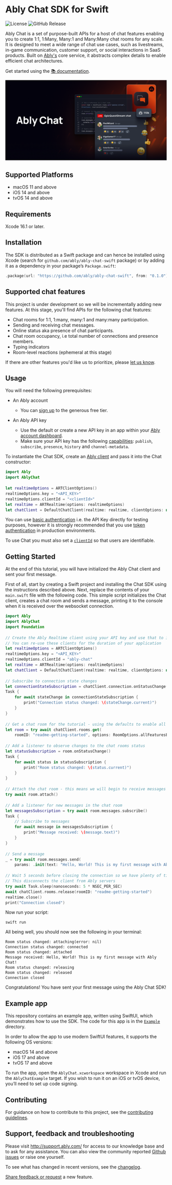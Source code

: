 # Ably Chat SDK for Swift

<p style="text-align: left">
    <img src="https://badgen.net/github/license/3scale/saas-operator" alt="License" />
    <img alt="GitHub Release" src="https://img.shields.io/github/v/release/ably/ably-chat-swift">
</p>

Ably Chat is a set of purpose-built APIs for a host of chat features enabling you to create 1:1, 1:Many, Many:1 and Many:Many chat rooms for
any scale. It is designed to meet a wide range of chat use cases, such as livestreams, in-game communication, customer support, or social
interactions in SaaS products. Built on [Ably's](https://ably.com/) core service, it abstracts complex details to enable efficient chat
architectures.

Get started using the [📚 documentation](https://ably.com/docs/products/chat).

![Ably Chat Header](/images/ably-chat-github-header.png)

## Supported Platforms

- macOS 11 and above
- iOS 14 and above
- tvOS 14 and above

## Requirements

Xcode 16.1 or later.

## Installation

The SDK is distributed as a Swift package and can hence be installed using Xcode (search for `github.com/ably/ably-chat-swift` package) or by adding it as a dependency in your package’s `Package.swift`:

```swift
.package(url: "https://github.com/ably/ably-chat-swift", from: "0.1.0")
```

## Supported chat features

This project is under development so we will be incrementally adding new features. At this stage, you'll find APIs for the following chat
features:

- Chat rooms for 1:1, 1:many, many:1 and many:many participation.
- Sending and receiving chat messages.
- Online status aka presence of chat participants.
- Chat room occupancy, i.e total number of connections and presence members.
- Typing indicators
- Room-level reactions (ephemeral at this stage)

If there are other features you'd like us to prioritize, please [let us know](https://forms.gle/mBw9M53NYuCBLFpMA).

## Usage

You will need the following prerequisites:

- An Ably account

  - You can [sign up](https://ably.com/signup) to the generous free tier.

- An Ably API key
  - Use the default or create a new API key in an app within
    your [Ably account dashboard](https://ably.com/dashboard).
  - Make sure your API key has the
    following [capabilities](https://ably.com/docs/auth/capabilities): `publish`, `subscribe`, `presence`, `history` and
    `channel-metadata`.

To instantiate the Chat SDK, create an [Ably client](https://ably.com/docs/getting-started/setup) and pass it into the Chat constructor:

```swift
import Ably
import AblyChat

let realtimeOptions = ARTClientOptions()
realtimeOptions.key = "<API_KEY>"
realtimeOptions.clientId = "<clientId>"
let realtime = ARTRealtime(options: realtimeOptions)
let chatClient = DefaultChatClient(realtime: realtime, clientOptions: nil)
```

You can use [basic authentication](https://ably.com/docs/auth/basic) i.e. the API Key directly for testing purposes,
however it is strongly recommended that you use [token authentication](https://ably.com/docs/auth/token) in production
environments.

To use Chat you must also set a [`clientId`](https://ably.com/docs/auth/identified-clients) so that users are
identifiable.

## Getting Started

At the end of this tutorial, you will have initialized the Ably Chat client and sent your first message.

First of all, start by creating a Swift project and installing the Chat SDK using the instructions described above. Next, replace the contents of your `main.swift` file with
the following code. This simple script initializes the Chat client, creates a chat room and sends a message, printing it to the console when it is received over the websocket connection.

```swift
import Ably
import AblyChat
import Foundation

// Create the Ably Realtime client using your API key and use that to instantiate the Ably Chat client.
// You can re-use these clients for the duration of your application
let realtimeOptions = ARTClientOptions()
realtimeOptions.key = "<API_KEY>"
realtimeOptions.clientId = "ably-chat"
let realtime = ARTRealtime(options: realtimeOptions)
let chatClient = DefaultChatClient(realtime: realtime, clientOptions: nil)

// Subscribe to connection state changes
let connectionStateSubscription = chatClient.connection.onStatusChange()
Task {
    for await stateChange in connectionStateSubscription {
        print("Connection status changed: \(stateChange.current)")
    }
}

// Get a chat room for the tutorial - using the defaults to enable all features in the chat room
let room = try await chatClient.rooms.get(
    roomID: "readme-getting-started", options: RoomOptions.allFeaturesEnabled)

// Add a listener to observe changes to the chat rooms status
let statusSubscription = room.onStatusChange()
Task {
    for await status in statusSubscription {
        print("Room status changed: \(status.current)")
    }
}

// Attach the chat room - this means we will begin to receive messages from the server
try await room.attach()

// Add a listener for new messages in the chat room
let messagesSubscription = try await room.messages.subscribe()
Task {
    // Subscribe to messages
    for await message in messagesSubscription {
        print("Message received: \(message.text)")
    }
}

// Send a message
_ = try await room.messages.send(
    params: .init(text: "Hello, World! This is my first message with Ably Chat!"))

// Wait 5 seconds before closing the connection so we have plenty of time to receive the message we just sent
// This disconnects the client from Ably servers
try await Task.sleep(nanoseconds: 5 * NSEC_PER_SEC)
await chatClient.rooms.release(roomID: "readme-getting-started")
realtime.close()
print("Connection closed")
```

Now run your script:

```shell
swift run
```

All being well, you should now see the following in your terminal:

```
Room status changed: attaching(error: nil)
Connection status changed: connected
Room status changed: attached
Message received: Hello, World! This is my first message with Ably Chat!
Room status changed: releasing
Room status changed: released
Connection closed
```

Congratulations! You have sent your first message using the Ably Chat SDK!

## Example app

This repository contains an example app, written using SwiftUI, which demonstrates how to use the SDK. The code for this app is in the [`Example`](Example) directory.

In order to allow the app to use modern SwiftUI features, it supports the following OS versions:

- macOS 14 and above
- iOS 17 and above
- tvOS 17 and above

To run the app, open the `AblyChat.xcworkspace` workspace in Xcode and run the `AblyChatExample` target. If you wish to run it on an iOS or tvOS device, you’ll need to set up code signing.

## Contributing

For guidance on how to contribute to this project, see the [contributing guidelines](CONTRIBUTING.md).

## Support, feedback and troubleshooting

Please visit http://support.ably.com/ for access to our knowledge base and to ask for any assistance. You can also view
the community reported [Github issues](https://github.com/ably/ably-chat-swift/issues) or raise one yourself.

To see what has changed in recent versions, see the [changelog](CHANGELOG.md).

[Share feedback or request](https://forms.gle/mBw9M53NYuCBLFpMA) a new feature.
